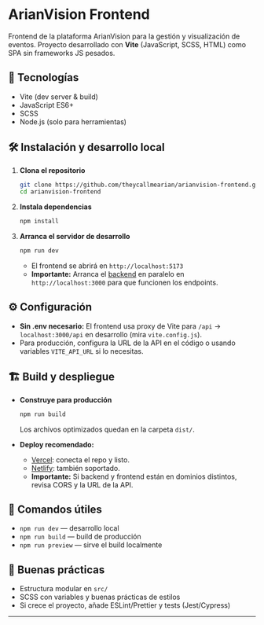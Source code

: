 # ArianVision Frontend

Frontend de la plataforma ArianVision para la gestión y visualización de eventos. Proyecto desarrollado con **Vite** (JavaScript, SCSS, HTML) como SPA sin frameworks JS pesados.

## 🚀 Tecnologías

- Vite (dev server & build)
- JavaScript ES6+
- SCSS
- Node.js (solo para herramientas)

## 🛠️ Instalación y desarrollo local

1. **Clona el repositorio**
   ```bash
   git clone https://github.com/theycallmearian/arianvision-frontend.git
   cd arianvision-frontend
   ```

2. **Instala dependencias**
   ```bash
   npm install
   ```

3. **Arranca el servidor de desarrollo**
   ```bash
   npm run dev
   ```
   - El frontend se abrirá en `http://localhost:5173`
   - **Importante:** Arranca el [backend](https://github.com/theycallmearian/arianvision-backend) en paralelo en `http://localhost:3000` para que funcionen los endpoints.

## ⚙️ Configuración

- **Sin .env necesario:** El frontend usa proxy de Vite para `/api` → `localhost:3000/api` en desarrollo (mira `vite.config.js`).
- Para producción, configura la URL de la API en el código o usando variables `VITE_API_URL` si lo necesitas.

## 🏗️ Build y despliegue

- **Construye para producción**
  ```bash
  npm run build
  ```
  Los archivos optimizados quedan en la carpeta `dist/`.

- **Deploy recomendado:**  
  - [Vercel](https://vercel.com/): conecta el repo y listo.
  - [Netlify](https://netlify.com/): también soportado.
  - **Importante:** Si backend y frontend están en dominios distintos, revisa CORS y la URL de la API.

## 📝 Comandos útiles

- `npm run dev` — desarrollo local
- `npm run build` — build de producción
- `npm run preview` — sirve el build localmente

## 🙌 Buenas prácticas

- Estructura modular en `src/`
- SCSS con variables y buenas prácticas de estilos
- Si crece el proyecto, añade ESLint/Prettier y tests (Jest/Cypress)

---

